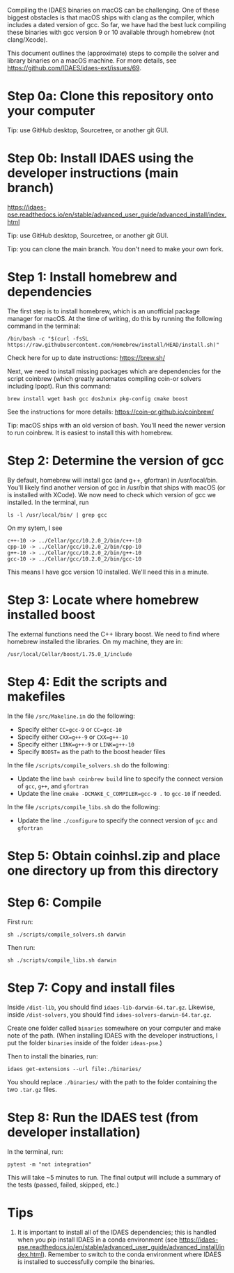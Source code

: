 Compiling the IDAES binaries on macOS can be challenging. One of these biggest obstacles is that macOS ships with clang as the compiler, which includes a dated version of gcc. So far, we have had the best luck compiling these binaries with gcc version 9 or 10 available through homebrew (not clang/Xcode).

This document outlines the (approximate) steps to compile the solver and library binaries on a macOS machine. For more details, see https://github.com/IDAES/idaes-ext/issues/69.

# Step 0a: Clone this repository onto your computer

Tip: use GitHub desktop, Sourcetree, or another git GUI.

# Step 0b: Install IDAES using the developer instructions (main branch)

https://idaes-pse.readthedocs.io/en/stable/advanced_user_guide/advanced_install/index.html

Tip: use GitHub desktop, Sourcetree, or another git GUI.

Tip: you can clone the main branch. You don't need to make your own fork.

# Step 1: Install homebrew and dependencies

The first step is to install homebrew, which is an unofficial package manager for macOS.  At the time of writing, do this by running the following command in the terminal:

```
/bin/bash -c "$(curl -fsSL https://raw.githubusercontent.com/Homebrew/install/HEAD/install.sh)"
```

Check here for up to date instructions: https://brew.sh/

Next, we need to install missing packages which are dependencies for the script coinbrew (which greatly automates compiling coin-or solvers including Ipopt). Run this command:

```
brew install wget bash gcc dos2unix pkg-config cmake boost
```

See the instructions for more details: https://coin-or.github.io/coinbrew/

Tip: macOS ships with an old version of bash. You'll need the newer version to run coinbrew. It is easiest to install this with homebrew.

# Step 2: Determine the version of gcc

By default, homebrew will install gcc (and g++, gfortran) in /usr/local/bin. You'll likely find another version of gcc in /usr/bin that ships with macOS (or is installed with XCode). We now need to check which version of gcc we installed. In the terminal, run

```
ls -l /usr/local/bin/ | grep gcc
```

On my sytem, I see
```
c++-10 -> ../Cellar/gcc/10.2.0_2/bin/c++-10
cpp-10 -> ../Cellar/gcc/10.2.0_2/bin/cpp-10
g++-10 -> ../Cellar/gcc/10.2.0_2/bin/g++-10
gcc-10 -> ../Cellar/gcc/10.2.0_2/bin/gcc-10
```

This means I have gcc version 10 installed. We'll need this in a minute.

# Step 3: Locate where homebrew installed boost

The external functions need the C++ library boost. We need to find where homebrew installed the libraries. On my machine, they are in:

```
/usr/local/Cellar/boost/1.75.0_1/include
```

# Step 4: Edit the scripts and makefiles

In the file `/src/Makeline.in` do the following:
* Specify either `CC=gcc-9` or `CC=gcc-10`
* Specify either `CXX=g++-9` or `CXX=g++-10`
* Specify either `LINK=g++-9` or `LINK=g++-10`
* Specify `BOOST=` as the path to the boost header files

In the file `/scripts/compile_solvers.sh` do the following:
* Update the line `bash coinbrew build` line to specify the connect version of `gcc`, `g++`, and `gfortran`
* Update the line `cmake -DCMAKE_C_COMPILER=gcc-9 .` to `gcc-10` if needed.


In the file `/scripts/compile_libs.sh` do the following:
* Update the line `./configure` to specify the connect version of `gcc` and `gfortran`

# Step 5: Obtain coinhsl.zip and place one directory up from this directory

# Step 6: Compile

First run:

```
sh ./scripts/compile_solvers.sh darwin
```

Then run:

```
sh ./scripts/compile_libs.sh darwin
```

# Step 7: Copy and install files

Inside `/dist-lib`, you should find `idaes-lib-darwin-64.tar.gz`. Likewise, inside `/dist-solvers`, you should find `idaes-solvers-darwin-64.tar.gz`.

Create one folder called `binaries` somewhere on your computer and make note of the path. (When installing IDAES with the developer instructions, I put the folder `binaries` inside of the folder `ideas-pse`.)

Then to install the binaries, run:
```
idaes get-extensions --url file:./binaries/
```

You should replace `./binaries/` with the path to the folder containing the two `.tar.gz` files.

# Step 8: Run the IDAES test (from developer installation)

In the terminal, run:
```
pytest -m "not integration"
```

This will take ~5 minutes to run. The final output will include a summary of the tests (passed, failed, skipped, etc.)

# Tips
1. It is important to install all of the IDAES dependencies; this is handled when you pip install IDAES in a conda environment (see https://idaes-pse.readthedocs.io/en/stable/advanced_user_guide/advanced_install/index.html). Remember to switch to the conda environment where IDAES is installed to successfully compile the binaries.
